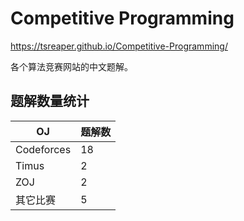 # Competitive Programming

https://tsreaper.github.io/Competitive-Programming/

各个算法竞赛网站的中文题解。

## 题解数量统计

|OJ        |题解数|
|----------|-----|
|Codeforces|18   |
|Timus     |2    |
|ZOJ       |2    |
|其它比赛   |5    |
